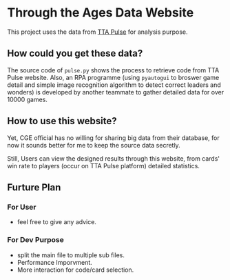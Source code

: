 # Through the Ages Data Website



This project uses the data from [TTA Pulse](www.ttapulse.com) for analysis purpose. 



## How could you get these data?

The source code of  `pulse.py` shows the process to retrieve code from TTA Pulse website. Also, an RPA programme (using `pyautogui` to broswer game detail and simple image recognition algorithm to detect correct leaders and wonders) is developed by another teammate to gather detailed data for over 10000 games. 



## How to use this website?

Yet, CGE official has no willing for sharing big data from their database, for now it sounds better for me to keep the source data secretly. 

Still, Users can view the designed results through this website, from cards' win rate to players (occur on TTA Pulse platform) detailed statistics. 



## Furture Plan

### For User

* feel free to give any advice.


### For Dev Purpose

* split the main file to multiple sub files. 
* Performance Imporvment.
* More interaction for code/card selection.
